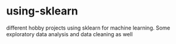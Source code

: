 # using-sklearn
different hobby projects using sklearn for machine learning. Some exploratory data analysis and data cleaning as well
